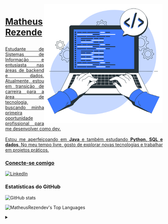 <img align="right" alt="Ilustração de programação - Storyset" height="380" src="https://github.com/MatheusRezendev/MatheusRezendev/blob/main/img-readme.png?raw=true">

<h1>
    <a href="https://github.com/MatheusRezendev">
    <p>Matheus Rezende</p>
</h1>
      
<p align="justify">
    Estudante de Sistemas de Informação e entusiasta nas áreas de backend e dados. Atualmente, estou em transição de carreira para a área de tecnologia, buscando minha primeira oportunidade profissional para me desenvolver como dev.
    <br><br>
    Estou me aperfeiçoando em <strong>Java</strong> e também estudando <strong>Python, SQL e dados</strong>. No meu tempo livre, gosto de explorar novas tecnologias e trabalhar em projetos práticos.
</p>

### Conecte-se comigo

[![LinkedIn](https://img.shields.io/badge/-LinkedIn-000?style=for-the-badge&logo=linkedin&logoColor=00ADEF&color=000)](https://www.linkedin.com/in/matheusrezend/)

### Estatísticas do GitHub

![GitHub stats](https://github-readme-stats-git-masterrstaa-rickstaa.vercel.app/api?username=matheusrezende&hide_title=true&show_icons=true&include_all_commits=false&count_private=true&line_height=25&hide=issues&bg_color=000&title_color=00ADEF&text_color=FFF&border_radius=3&border_color=123456&icon_color=00ADEF&theme=dark)

![MatheusRezendev's Top Languages](https://github-readme-stats.vercel.app/api/top-langs/?username=MatheusRezendev&theme=dark&show_icons=true&hide_border=true&layout=compact&bg_color=000&title_color=00ADEF&text_color=FFF&border_radius=3&border_color=123456&icon_color=00ADEF)

<details align="left">
  <summary></summary>

  - Badges por <a href="https://shields.io/">shields.io</a><br>
  - Estatísticas por <a href="https://github.com/anuraghazra/github-readme-stats">anuraghazra</a>
  - Vetor de desenvolvedor por <a href="https://www.freepik.com/vectors/developer">storyset - www.freepik.com</a> (editado pelo autor)

  <div align="right">Feito com 💙 por <a href="https://github.com/matheusrezende">Matheus Rezende</a>.</div>
</details>
